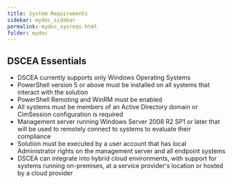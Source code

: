 ```yaml
---
title: System Requirements
sidebar: mydoc_sidebar
permalink: mydoc_sysreqs.html
folder: mydoc
---
```


## DSCEA Essentials

* DSCEA currently supports only Windows Operating Systems 
* PowerShell version 5 or above must be installed on all systems that interact with the solution 
* PowerShell Remoting and WinRM must be enabled 
* All systems must be members of an Active Directory domain or CimSession configuration is required 
* Management server running Windows Server 2008 R2 SP1 or later that will be used to remotely connect to systems to evaluate their compliance 
* Solution must be executed by a user account that has local Administrator rights on the management server and all endpoint systems
* DSCEA can integrate into hybrid cloud environments, with support for systems running on-premises, at a service provider's location or hosted by a cloud provider